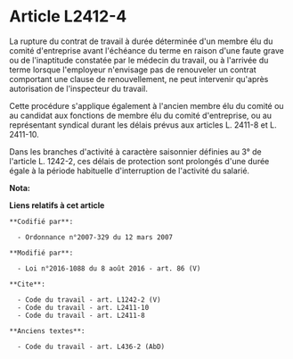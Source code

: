 # Article L2412-4

La rupture du contrat de travail à durée déterminée d'un membre élu du comité d'entreprise avant l'échéance du terme en
raison d'une faute grave ou de l'inaptitude constatée par le médecin du travail, ou à l'arrivée du terme lorsque l'employeur
n'envisage pas de renouveler un contrat comportant une clause de renouvellement, ne peut intervenir qu'après autorisation de
l'inspecteur du travail. 

Cette procédure s'applique également à l'ancien membre élu du comité ou au candidat aux fonctions de membre élu du comité
d'entreprise, ou au représentant syndical durant les délais prévus aux articles L. 2411-8 et L. 2411-10. 

Dans les branches d'activité à caractère saisonnier définies au 3° de l'article L. 1242-2, ces délais de protection sont
prolongés d'une durée égale à la période habituelle d'interruption de l'activité du salarié.

**Nota:**



**Liens relatifs à cet article**

	**Codifié par**:

	  - Ordonnance n°2007-329 du 12 mars 2007

	**Modifié par**:

	  - Loi n°2016-1088 du 8 août 2016 - art. 86 (V)

	**Cite**:

	  - Code du travail - art. L1242-2 (V)
	  - Code du travail - art. L2411-10
	  - Code du travail - art. L2411-8

	**Anciens textes**:

	  - Code du travail - art. L436-2 (AbD)
